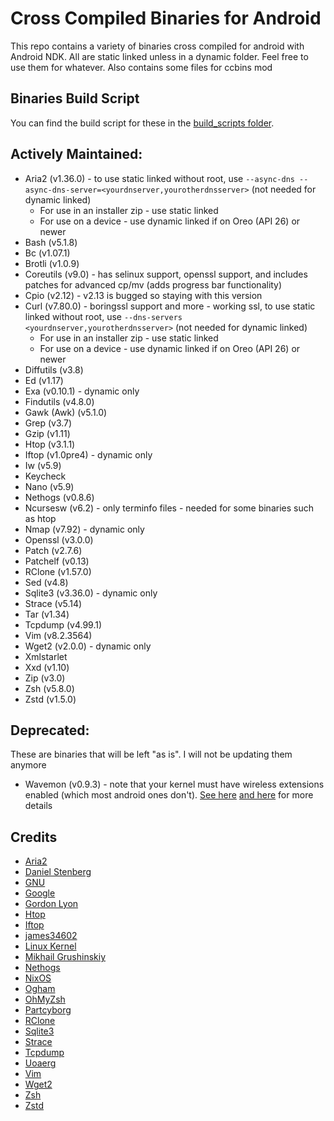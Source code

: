 # Cross Compiled Binaries for Android
This repo contains a variety of binaries cross compiled for android with Android NDK. All are static linked unless in a dynamic folder. Feel free to use them for whatever. Also contains some files for ccbins mod

## Binaries Build Script
You can find the build script for these in the [build_scripts folder](build_script).

## Actively Maintained:
* Aria2 (v1.36.0) - to use static linked without root, use `--async-dns --async-dns-server=<yourdnserver,yourotherdnsserver>` (not needed for dynamic linked)
  * For use in an installer zip - use static linked
  * For use on a device - use dynamic linked if on Oreo (API 26) or newer
* Bash (v5.1.8)
* Bc (v1.07.1)
* Brotli (v1.0.9)
* Coreutils (v9.0) - has selinux support, openssl support, and includes patches for advanced cp/mv (adds progress bar functionality)
* Cpio (v2.12) - v2.13 is bugged so staying with this version
* Curl (v7.80.0) - boringssl support and more - working ssl, to use static linked without root, use `--dns-servers <yourdnserver,yourotherdnsserver>` (not needed for dynamic linked)
  * For use in an installer zip - use static linked
  * For use on a device - use dynamic linked if on Oreo (API 26) or newer
* Diffutils (v3.8)
* Ed (v1.17)
* Exa (v0.10.1) - dynamic only
* Findutils (v4.8.0)
* Gawk (Awk) (v5.1.0)
* Grep (v3.7)
* Gzip (v1.11)
* Htop (v3.1.1)
* Iftop (v1.0pre4) - dynamic only
* Iw (v5.9)
* Keycheck
* Nano (v5.9)
* Nethogs (v0.8.6)
* Ncursesw (v6.2) - only terminfo files - needed for some binaries such as htop
* Nmap (v7.92) - dynamic only
* Openssl (v3.0.0)
* Patch (v2.7.6)
* Patchelf (v0.13)
* RClone (v1.57.0)
* Sed (v4.8)
* Sqlite3 (v3.36.0) - dynamic only
* Strace (v5.14)
* Tar (v1.34)
* Tcpdump (v4.99.1)
* Vim (v8.2.3564)
* Wget2 (v2.0.0) - dynamic only
* Xmlstarlet
* Xxd (v1.10)
* Zip (v3.0)
* Zsh (v5.8.0)
* Zstd (v1.5.0)

## Deprecated:
These are binaries that will be left "as is". I will not be updating them anymore
* Wavemon (v0.9.3) - note that your kernel must have wireless extensions enabled (which most android ones don't). [See here](https://github.com/uoaerg/wavemon#dependencies) [and here](https://github.com/uoaerg/wavemon/blob/master/wavemon.1#L129) for more details

## Credits
* [Aria2](https://github.com/aria2/aria2)
* [Daniel Stenberg](https://curl.haxx.se)
* [GNU](https://www.gnu.org/software)
* [Google](https://github.com/google/brotli)
* [Gordon Lyon](https://nmap.org)
* [Htop](https://github.com/hishamhm/htop)
* [Iftop](https://ex-parrot.com/psdw/iftop)
* [james34602](https://github.com/james34602)
* [Linux Kernel](https://www.kernel.org)
* [Mikhail Grushinskiy](http://xmlstar.sourceforge.net)
* [Nethogs](https://github.com/raboof/nethogs)
* [NixOS](https://nixos.org/patchelf.html)
* [Ogham](https://github.com/ogham/exa)
* [OhMyZsh](https://ohmyz.sh)
* [Partcyborg](https://github.com/Magisk-Modules-Repo/zsh_arm64)
* [RClone](https://rclone.org)
* [Sqlite3](https://sqlite.org/index.html)
* [Strace](https://github.com/strace/strace)
* [Tcpdump](https://www.tcpdump.org)
* [Uoaerg](https://github.com/uoaerg/wavemon)
* [Vim](https://github.com/vim/vim)
* [Wget2](https://gitlab.com/gnuwget/wget2)
* [Zsh](https://www.zsh.org)
* [Zstd](https://github.com/facebook/zstd)
